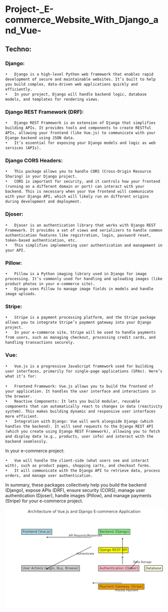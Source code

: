 # Project-_E-commerce_Website_With_Django_and_Vue-

## Techno:

### Django:

	•	Django is a high-level Python web framework that enables rapid development of secure and maintainable websites. It’s built to help you build complex, data-driven web applications quickly and efficiently.
	•	In your project, Django will handle backend logic, database models, and templates for rendering views.

### Django REST Framework (DRF):
	•	Django REST Framework is an extension of Django that simplifies building APIs. It provides tools and components to create RESTful APIs, allowing your frontend (like Vue.js) to communicate with your Django backend using JSON data.
	•	It’s essential for exposing your Django models and logic as web services (APIs).

### Django CORS Headers:
	•	This package allows you to handle CORS (Cross-Origin Resource Sharing) in your Django project.
	•	CORS is important for security, and it controls how your frontend (running on a different domain or port) can interact with your backend. This is necessary when your Vue frontend will communicate with your Django API, which will likely run on different origins during development and deployment.
### Djoser:
	•	Djoser is an authentication library that works with Django REST Framework. It provides a set of views and serializers to handle common authentication features like registration, login, password reset, token-based authentication, etc.
	•	This simplifies implementing user authentication and management in your API.
### Pillow:
	•	Pillow is a Python imaging library used in Django for image processing. It’s commonly used for handling and uploading images (like product photos in your e-commerce site).
	•	Django uses Pillow to manage image fields in models and handle image uploads.
### Stripe:
	•	Stripe is a payment processing platform, and the Stripe package allows you to integrate Stripe’s payment gateway into your Django project.
	•	In your e-commerce site, Stripe will be used to handle payments from users, such as managing checkout, processing credit cards, and handling transactions securely.

### Vue:

	•	Vue.js is a progressive JavaScript framework used for building user interfaces, primarily for single-page applications (SPAs). Here’s what it’s for:

	•	Frontend Framework: Vue.js allows you to build the frontend of your application. It handles the user interface and interactions in the browser.
	•	Reactive Components: It lets you build modular, reusable components that can automatically react to changes in data (reactivity system). This makes building dynamic and responsive user interfaces more efficient.
	•	Integration with Django: Vue will work alongside Django (which handles the backend). It will send requests to the Django REST API (which you create using Django REST Framework), allowing you to fetch and display data (e.g., products, user info) and interact with the backend seamlessly.

In your e-commerce project:

	•	Vue will handle the client-side (what users see and interact with), such as product pages, shopping carts, and checkout forms.
	•	It will communicate with the Django API to retrieve data, process orders, and manage user authentication.

In summary, these packages collectively help you build the backend (Django), expose APIs (DRF), ensure security (CORS), manage user authentication (Djoser), handle images (Pillow), and manage payments (Stripe) for your e-commerce project.


![alt text](image.png)